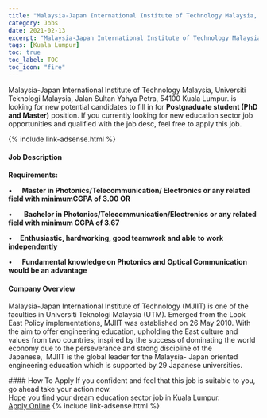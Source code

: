 ```yaml
---
title: "Malaysia-Japan International Institute of Technology Malaysia, Universiti Teknologi Malaysia, Jalan Sultan Yahya Petra, 54100 Kuala Lumpur. Vacancies Postgraduate student (PhD and Master)" 
category: Jobs 
date: 2021-02-13 
excerpt: "Malaysia-Japan International Institute of Technology Malaysia, Universiti Teknologi Malaysia, Jalan Sultan Yahya Petra, 54100 Kuala Lumpur. is currently looking for suitable person to fill in the Postgraduate student (PhD and Master) which positioned at Kuala Lumpur" 
tags: [Kuala Lumpur] 
toc: true 
toc_label: TOC 
toc_icon: "fire" 
--- 
```


<p>Malaysia-Japan International Institute of Technology Malaysia, Universiti Teknologi Malaysia, Jalan Sultan Yahya Petra, 54100 Kuala Lumpur. is looking for new potential candidates to fill in for <b>Postgraduate student (PhD and Master)</b> position. If you currently looking for new education sector job opportunities and qualified with the job desc, feel free to apply this job.
</p>{% include link-adsense.html %} 
 <div><div><h4>Job Description</h4></div><div><div><span><div><p><strong>Requirements:</strong></p><p>&#8226;&#160;&#160;&#160;&#160;&#160;<strong>Master in Photonics/Telecommunication/ Electronics or any related field with minimumCGPA of 3.00 OR</strong></p><p>&#8226;&#160;&#160;&#160;&#160;&#160;&#160;<strong>Bachelor in Photonics/Telecommunication/Electronics or any related field with minimum CGPA of 3.67</strong></p><p>&#8226;&#160;&#160;&#160;&#160;<strong>Enthusiastic, hardworking, good teamwork and able to work independently</strong></p><p>&#8226;&#160;&#160;&#160;&#160;&#160;<strong>Fundamental knowledge on Photonics and Optical Communication would be an advantage</strong></p></div></span></div></div></div> 
<div><div><h4>Company Overview</h4></div><div><div><span><div><p>Malaysia-Japan International Institute of Technology (MJIIT) is one of the faculties in&#160;Universiti Teknologi Malaysia (UTM). Emerged from the Look East Policy implementations, MJIIT was established on 26 May 2010. With the aim to offer engineering education, upholding the East culture and values from two countries; inspired by the success of dominating the world economy due to the perseverance and strong discipline of the Japanese,&#160;&#160;MJIIT is the global leader for the Malaysia- Japan oriented engineering education which is supported by 29 Japanese universities.&#160;</p></div></span></div></div></div> 
#### How To Apply 
If you confident and feel that this job is suitable to you, go ahead take your action now. <br/> 
Hope you find your dream education sector job in Kuala Lumpur. <br/> 
<a href="https://www.jobstreet.com.my/en/job/postgraduate-student-phd-and-master-4481576?jobId=jobstreet-my-job-4481576" class="btn btn--info" target="_blank" rel="nofollow noopenner">Apply Online</a> 
{% include link-adsense.html %} 